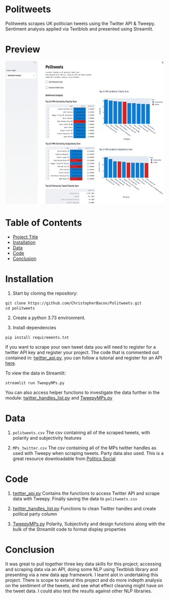 # Politweets
Politweets scrapes UK politician tweets using the Twitter API &amp; Tweepy. Sentiment analysis applied via Textblob and presented using Streamlit.

# Preview

<img src="politweets_screen.png" width="500" height="450">

# Table of Contents

- [Project Title](#Politweets)
- [Installation](#Installation)
- [Data](#Data)
- [Code](#Code)
- [Conclusion](#Conclusion)

# Installation

1. Start by cloning the repository:
```
git clone https://github.com/ChristopherBacon/Politweets.git
cd politweets
```
2. Create a python 3.73 environment.

3. Install dependencies

```
pip install requirements.txt
```
If you want to scrape your own tweet data you will need to register for a twitter API key and register your project. The code that is commented out contained in: [twitter_api.py](twitter_api.py), you can follow a tutorial and register for an API [here](https://developer.twitter.com/en/docs/twitter-api/tutorials).

To view the data in Streamlit:
```
streamlit run TweepyMPs.py
```
You can also access helper functions to investigate the data further in the module: [twitter_handles_list.py](twitter_handles_list.py) and [TweepyMPs.py](TweepyMPs.py)

# Data

1. ```politweets.csv``` The csv containing all of the scraped tweets, with polarity and subjectivity features

2. ```MPs_twitter.csv``` The csv containing all of the MPs twitter handles as used with Tweepy when scraping tweets. Party data also used. This is a great resource downloadable from [Politics Social](https://www.politics-social.com)

# Code

1. [twitter_api.py](twitter_api.py) Contains the functions to access Twitter API and scrape data with Tweepy. Finally saving the data to ```politweets.csv```

2. [twitter_handles_list.py](twitter_handles_list.py) Functions to clean Twitter handles and create politcal party column

3. [TweepyMPs.py](TweepyMPs.py) Polarity, Subjectivity and design functions along with the bulk of the Streamlit code to format display properties

# Conclusion

It was great to pull together three key data skills for this project; accessing and scraping data via an API, doing some NLP using Textblob library and presenting via a new data app framework. I learnt alot in undertaking this project. There is scope to extend this project and do more indepth analysis on the sentiment of the tweets, and see what effect cleaning might have on the tweet data. I could also test the results against other NLP libraries.







